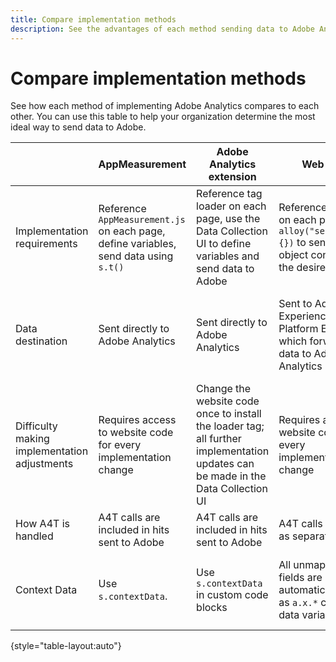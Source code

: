 ```yaml
---
title: Compare implementation methods
description: See the advantages of each method sending data to Adobe Analytics.
---
```

# Compare implementation methods

See how each method of implementing Adobe Analytics compares to each other. You can use this table to help your organization determine the most ideal way to send data to Adobe.

| | AppMeasurement | Adobe Analytics extension | Web SDK | Web SDK extension |
| --- | --- | --- | --- | --- |
| Implementation requirements | Reference `AppMeasurement.js` on each page, define variables, send data using `s.t()` | Reference tag loader on each page, use the Data Collection UI to define variables and send data to Adobe | Reference `Alloy.js` on each page, use `alloy("sendEvent",{})` to send a JSON object containing the desired data | Reference tag loader on each page, use the Data Collection UI to establish the JSON object to send data |
| Data destination | Sent directly to Adobe Analytics | Sent directly to Adobe Analytics | Sent to Adobe Experience Platform Edge, which forwards data to Adobe Analytics | Sent to Adobe Experience Platform Edge, which forwards data to Adobe Analytics |
| Difficulty making implementation adjustments | Requires access to website code for every implementation change | Change the website code once to install the loader tag; all further implementation updates can be made in the Data Collection UI | Requires access to website code for every implementation change | Change the website code once to install the loader tag; all further implementation updates can be made in the Data Collection UI |
| How A4T is handled | A4T calls are included in hits sent to Adobe | A4T calls are included in hits sent to Adobe | A4T calls are sent as separate hits | A4T calls are sent as separate hits |
| Context Data | Use `s.contextData`. | Use `s.contextData` in custom code blocks | All unmapped fields are automatically sent as `a.x.*` context data variables. | All unmapped fields are automatically sent as `a.x.*` context data variables. |

{style="table-layout:auto"}

